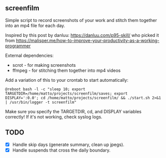 ## screenfilm

Simple script to record screenshots of your work and stitch them together into an mp4 file for each day.

Inspired by this post by danluu: https://danluu.com/p95-skill/ who picked it from https://malisper.me/how-to-improve-your-productivity-as-a-working-programmer

External dependencies:
- scrot - for making screenshots
- ffmpeg - for stitching them together into mp4 videos

Add a variation of this to your crontab to start automatically:

```
@reboot bash -l -c "sleep 10; export TARGETDIR=/home/matto/projects/screenfilm/saves; export DISPLAY=':0.0'; cd /home/matto/projects/screenfilm/ && ./start.sh 2>&1 | /usr/bin/logger -t screenfilm"
```

Make sure you specify the TARGETDIR, cd, and DISPLAY variables correctly! If it's not working, check syslog logs.

## TODO

- [x] Handle skip days (generate summary, clean up jpegs).
- [x] Handle suspends that cross the daily boundary.
